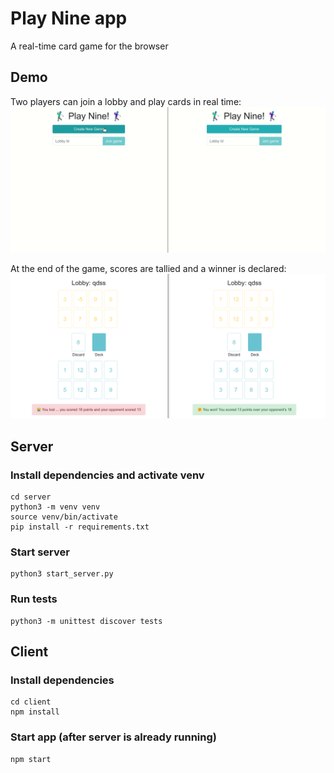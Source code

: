 # Play Nine app
A real-time card game for the browser
## Demo
Two players can join a lobby and play cards in real time:
<img src="static/gameplay.gif">

At the end of the game, scores are tallied and a winner is declared:
<img src="static/gameover.png">

## Server
### Install dependencies and activate venv
```
cd server
python3 -m venv venv
source venv/bin/activate
pip install -r requirements.txt
```
### Start server
```
python3 start_server.py
```
### Run tests
```
python3 -m unittest discover tests
```

## Client
### Install dependencies
```
cd client
npm install 
```
### Start app (after server is already running)
```
npm start
```